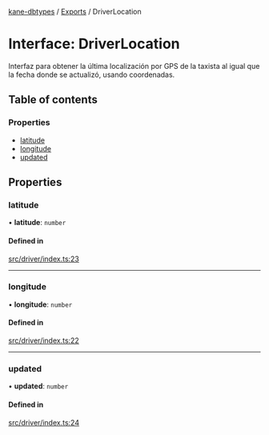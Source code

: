 [kane-dbtypes](../README.md) / [Exports](../modules.md) / DriverLocation

# Interface: DriverLocation

Interfaz para obtener la última localización por GPS de la taxista
al igual que la fecha donde se actualizó, usando coordenadas.

## Table of contents

### Properties

- [latitude](DriverLocation.md#latitude)
- [longitude](DriverLocation.md#longitude)
- [updated](DriverLocation.md#updated)

## Properties

### latitude

• **latitude**: `number`

#### Defined in

[src/driver/index.ts:23](https://github.com/gatitolabs/kane-dbtypes/blob/0866c8c/src/driver/index.ts#L23)

___

### longitude

• **longitude**: `number`

#### Defined in

[src/driver/index.ts:22](https://github.com/gatitolabs/kane-dbtypes/blob/0866c8c/src/driver/index.ts#L22)

___

### updated

• **updated**: `number`

#### Defined in

[src/driver/index.ts:24](https://github.com/gatitolabs/kane-dbtypes/blob/0866c8c/src/driver/index.ts#L24)
